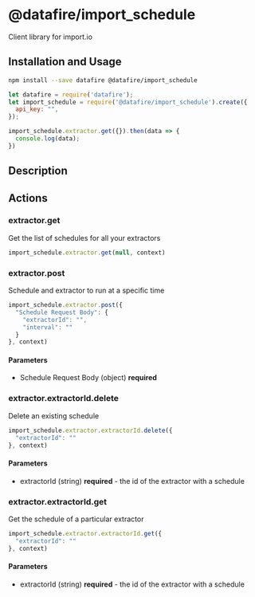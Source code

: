 # @datafire/import_schedule

Client library for import.io

## Installation and Usage
```bash
npm install --save datafire @datafire/import_schedule
```

```js
let datafire = require('datafire');
let import_schedule = require('@datafire/import_schedule').create({
  api_key: "",
});

import_schedule.extractor.get({}).then(data => {
  console.log(data);
})
```

## Description


## Actions
### extractor.get
Get the list of schedules for all your extractors


```js
import_schedule.extractor.get(null, context)
```


### extractor.post
Schedule and extractor to run at a specific time


```js
import_schedule.extractor.post({
  "Schedule Request Body": {
    "extractorId": "",
    "interval": ""
  }
}, context)
```

#### Parameters
* Schedule Request Body (object) **required**

### extractor.extractorId.delete
Delete an existing schedule


```js
import_schedule.extractor.extractorId.delete({
  "extractorId": ""
}, context)
```

#### Parameters
* extractorId (string) **required** - the id of the extractor with a schedule

### extractor.extractorId.get
Get the schedule of a particular extractor


```js
import_schedule.extractor.extractorId.get({
  "extractorId": ""
}, context)
```

#### Parameters
* extractorId (string) **required** - the id of the extractor with a schedule

